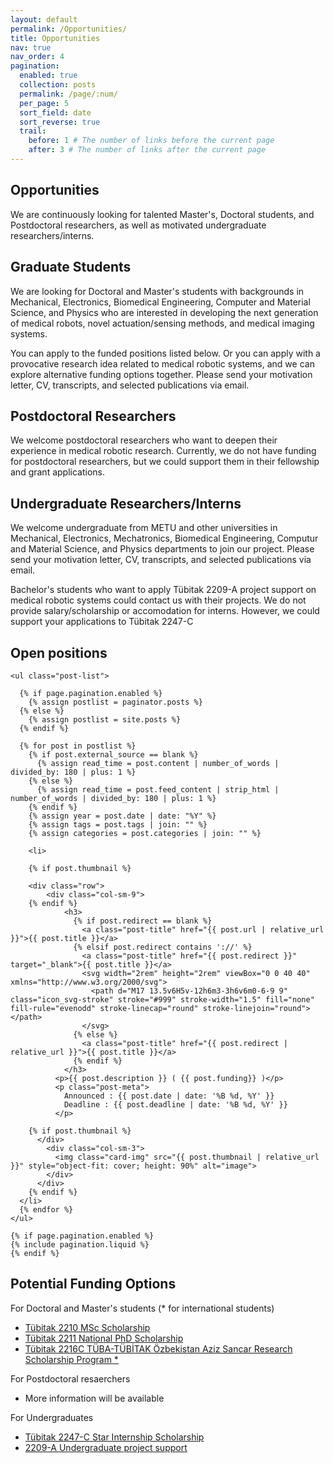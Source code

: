```yaml
---
layout: default
permalink: /Opportunities/
title: Opportunities
nav: true
nav_order: 4
pagination:
  enabled: true
  collection: posts
  permalink: /page/:num/
  per_page: 5
  sort_field: date
  sort_reverse: true
  trail:
    before: 1 # The number of links before the current page
    after: 3 # The number of links after the current page
---
```


<h2> Opportunities </h2>
  <p>We are continuously looking for talented Master's, Doctoral students, and Postdoctoral researchers, as well as motivated undergraduate researchers/interns. </p>

<h2> Graduate Students </h2>
  <p> We are looking for Doctoral and Master's students with backgrounds in Mechanical, Electronics, Biomedical Engineering, Computer and Material Science, and Physics who are interested in developing the next generation of medical robots, novel actuation/sensing methods, and medical imaging systems.  </p>

  <p>You can apply to the funded positions listed below. Or you can apply with a provocative research idea related to medical robotic systems, and we can explore alternative funding options together. Please send your motivation letter, CV, transcripts, and selected publications via email.   </p>

<h2> Postdoctoral Researchers </h2>
  <p>We welcome postdoctoral researchers who want to deepen their experience in medical robotic research. Currently, we do not have funding for postdoctoral researchers, but we could support them in their fellowship and grant applications. </p>

<h2> Undergraduate Researchers/Interns </h2>
  <p>We welcome undergraduate from METU and other universities in Mechanical, Electronics, Mechatronics, Biomedical Engineering, Computur and Material Science, and Physics departments to join our project. Please send your motivation letter, CV, transcripts, and selected publications via email.   </p>

  <p>Bachelor's students who want to apply Tübitak 2209-A project support on medical robotic systems could contact us with their projects. We do not provide salary/scholarship or accomodation for interns. However, we could support your applications to Tübitak 2247-C  </p>

<h2> Open positions </h2>
  <div class="post">

    <ul class="post-list">

      {% if page.pagination.enabled %}
        {% assign postlist = paginator.posts %}
      {% else %}
        {% assign postlist = site.posts %}
      {% endif %}

      {% for post in postlist %}
        {% if post.external_source == blank %}
          {% assign read_time = post.content | number_of_words | divided_by: 180 | plus: 1 %}
        {% else %}
          {% assign read_time = post.feed_content | strip_html | number_of_words | divided_by: 180 | plus: 1 %}
        {% endif %}
        {% assign year = post.date | date: "%Y" %}
        {% assign tags = post.tags | join: "" %}
        {% assign categories = post.categories | join: "" %}

        <li>

        {% if post.thumbnail %}

        <div class="row">
            <div class="col-sm-9">
        {% endif %}
                <h3>
                  {% if post.redirect == blank %}
                    <a class="post-title" href="{{ post.url | relative_url }}">{{ post.title }}</a>
                  {% elsif post.redirect contains '://' %}
                    <a class="post-title" href="{{ post.redirect }}" target="_blank">{{ post.title }}</a>
                    <svg width="2rem" height="2rem" viewBox="0 0 40 40" xmlns="http://www.w3.org/2000/svg">
                      <path d="M17 13.5v6H5v-12h6m3-3h6v6m0-6-9 9" class="icon_svg-stroke" stroke="#999" stroke-width="1.5" fill="none" fill-rule="evenodd" stroke-linecap="round" stroke-linejoin="round"></path>
                    </svg>
                  {% else %}
                    <a class="post-title" href="{{ post.redirect | relative_url }}">{{ post.title }}</a>
                  {% endif %}
                </h3>
              <p>{{ post.description }} ( {{ post.funding}} )</p>
              <p class="post-meta">
                Announced : {{ post.date | date: '%B %d, %Y' }}
                Deadline : {{ post.deadline | date: '%B %d, %Y' }}
              </p>

        {% if post.thumbnail %}
          </div>
            <div class="col-sm-3">
              <img class="card-img" src="{{ post.thumbnail | relative_url }}" style="object-fit: cover; height: 90%" alt="image">
            </div>
          </div>
        {% endif %}
      </li>
      {% endfor %}
    </ul>

    {% if page.pagination.enabled %}
    {% include pagination.liquid %}
    {% endif %}
  </div>

<h2> Potential Funding Options </h2>
  <p> For Doctoral and Master's students (* for international students) </p>
  <ul>
    <li> 
        <a href="https://tubitak.gov.tr/tr/burslar/lisansustu/egitim-burs-programlari/2210-yurt-ici-yuksek-lisans-burs-programlari">
        Tübitak 2210 MSc Scholarship</a>  </li>
    <li> 
        <a href="https://tubitak.gov.tr/tr/burslar/lisansustu/egitim-burs-programlari/2211-yurt-ici-doktora-burs-programlari">
        Tübitak 2211 National PhD Scholarship</a>  
    <li> 
        <a href="https://tubitak.gov.tr/tr/burslar/lisansustu/uluslararasi-burslar/2216c-tuba-tubitak-ozbekistan-aziz-sancar-arastirma-burs-programi">
        Tübitak 2216C TÜBA-TÜBİTAK Özbekistan Aziz Sancar Research Scholarship Program *</a> 
  </ul> 
  <p> For Postdoctoral resaerchers </p>
  <ul>
    <li> More information will be available </li>
  </ul> 
  <p> For Undergraduates </p>
  <ul>
    <li> 
      <a href="https://tubitak.gov.tr/tr/burslar/lisans-onlisans/burs-programlari/2247-c-stajyer-arastirmaci-burs-programi-star">
      Tübitak 2247-C Star Internship Scholarship</a> 
    <li> 
      <a href="https://tubitak.gov.tr/en/scholarships/lisans-onlisans/destek-programlari/2209-research-project-support-programme-undergraduate-students"> 
      2209-A Undergraduate project support</a> </li>
  </ul> 
